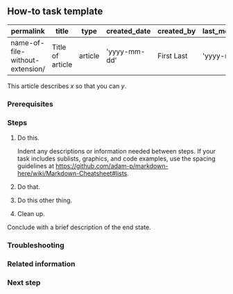 ## How-to task template

permalink | title |type | created_date | created_by | last_modified_date | last_modified_by | product | product_url
--- | --- | --- | --- | --- | --- | --- | --- | ---
name-of-file-without-extension/ | Title of article | article | 'yyyy-mm-dd' | First Last | 'yyyy-mm-dd' | First Last | Product Name | product-name

<!--
For detailed guidelines for creating clear and effective tasks, see
[the Tasks section of the style guide](https://github.com/rackerlabs/docs-rackspace/blob/master/style-guide/m-z-style-guidelines.md#tasks).

For guidelines specific to How-To articles, see
[Contributing to the Rackspace How-To content repository](https://github.com/rackerlabs/rackspace-how-to/blob/master/CONTRIBUTING.md).

For a good example article that illustrates most of the areas covered in this
template, see [Migrating an application built on a lamp
stack](https://github.com/rackerlabs/rackspace-how-to/blob/master/content/cloud-servers/migrating-an-application-built-on-a-lamp-stack-from-amazon-web-services.md).
-->

<!--
Limit task topics to a single task or a closely related group of tasks. Include
as much context as necessary for the user to be able to complete the task.

Create a title (in the header section, above) that accurately describes the
task. Start with an imperative verb, and use sentence-style capitalization. For
example:

Create and attach a volume
Install or upgrade PHP 5.3 for CentOS 5.x
-->

This article describes *x* so that you can *y*.

<!--
To begin the article, provide a brief summary of what the article describes and
why it matters. For example:

"You can send email to a large number of people by assigning them to a parent
email list called a group list. This article shows you how to create a group
list."

"To set up Webmail Mobile Sync with your Rackspace Email account on your mobile
device, you need to add an ActiveSync or BlackBerry Enterprise Service (BES)
license through the Cloud Office Control Panel. This article shows you how to
add a ActiveSync or BES license."

You are not limited to this phrasing, but ensure that the introduction
adequately describes what the article is about.
-->

### Prerequisites

<!--
List necessary prerequisites for the task or set of tasks. Limit this section
to only what the user needs to know or do to accomplish the task.

- Software that must already be installed
- Dependencies
- Links to other articles
- Any other required setup
-->

### Steps

<!--
If you have a "Prerequisites" section, or you have more than one procedure (set
of steps) in the article, precede each list of steps with a descriptive
heading. Begin the heading with an imperative verb (for example, Create a
scheduled backup). If an article has just one set of steps, and it is preceded
by only a brief introduction, you can omit this heading.

List steps in a numbered list. Limit each step to a single action. For detailed
guidelines for writing effective and clear step text, see
[the style guide](https://github.com/rackerlabs/docs-rackspace/blob/master/doc/style-guide/m-z-style-guidelines.md#tasks-steps).

Include as many "Steps" sections as needed to provide a complete article to the
user.

To make it easier to shuffle steps around, number each with 1.; the processor
handles numbering the steps appropriately.
-->

1. Do this.

    Indent any descriptions or information needed between steps. If your task includes sublists, graphics, and code examples, use the spacing guidelines at https://github.com/adam-p/markdown-here/wiki/Markdown-Cheatsheet#lists.

1. Do that.

1. Do this other thing.

1. Clean up.

Conclude with a brief description of the end state.

### Troubleshooting

<!--
If there are known issues that the user could encounter during the task,
describe those issues and their workarounds in this section. If the issues and
workarounds are provided in another article, provide a link to that article.
-->

### Related information

<!--
Provide links to related content.
-->

### Next step

<!--
If the task is part of a larger set of tasks, you can help the customer by
including this section and a link to the next task article.
-->
